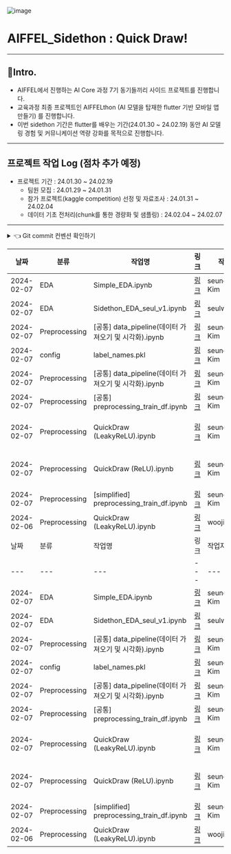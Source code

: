 ![image](https://github.com/Kimgabe/PJ_Quick_draws/assets/74717033/6d729fbc-15c0-4de9-985c-c96d5ed97df7)

# AIFFEL_Sidethon : Quick Draw!
---
## 📌Intro.
- AIFFEL에서 진행하는 AI Core 과정 7기 동기들끼리 사이드 프로젝트를 진행합니다.
- 교육과정 최종 프로젝트인 AIFFELthon (AI 모델을 탑재한 flutter 기반 모바일 앱 만들기) 를 진행합니다.
- 이번 sidethon 기간은 flutter를 배우는 기간(24.01.30 ~ 24.02.19) 동안 AI 모델링 경험 및 커뮤니케이션 역량 강화를 목적으로 진행합니다.

---
## 프로젝트 작업 Log (점차 추가 예정)
- 프로젝트 기간 : 24.01.30 ~ 24.02.19
  - 팀원 모집 : 24.01.29 ~ 24.01.31
  - 참가 프로젝트(kaggle competition) 선정 및 자료조사 : 24.01.31 ~ 24.02.04
  - 데이터 기초 전처리(chunk를 통한 경량화 및 샘플링) : 24.02.04 ~ 24.02.07
---

<details>
<summary>👈 Git commit 컨벤션 확인하기</summary>


| 커밋 유형 | 의미 |
| --- | --- |
| Feat | (어떤 유형이든) 파일의 최초 등록 시에 사용 |
| Model | 모델 구조변경 혹은 새로운 모델 추가 |
| Param | 하이퍼파라미터 수정 |
| Data | 데이터 전처리 방식 변경, 새로운 데이터 추가 |
| Metric | 평가지표 변경 |
| Train | 훈련과정 변경(Epoch수, Batch size 변경 등) |
| Eval | 검증/테스트 과정 변경 |
| Deploy | 모델 배포 관련 변경 |
| Fix | 버그 수정 (일반, ML/DL) |
| Docs | 문서 수정 (일반, ML/DL) |
| Style | 코드 formatting, 세미콜론 누락, 코드 자체의 변경이 없는 경우 |
| Refactor | 코드 리팩토링 (일반, ML/DL) |
| Test | 테스트 코드, 리팩토링 테스트 코드 추가 |
| Chore | 패키지 매니저 수정, 그 외 기타 수정 ex) .gitignore |
| Design | CSS 등 사용자 UI 디자인 변경 |
| Comment | 필요한 주석 추가 및 변경 (일반, ML/DL) |
| Rename | 파일 또는 폴더 명을 수정하거나 옮기는 작업만인 경우 |
| Remove | 파일을 삭제하는 작업만 수행한 경우 |
| !BREAKING CHANGE | 커다란 API 변경의 경우 |
| !HOTFIX | 급하게 치명적인 버그를 고쳐야 하는 경우 |


</details>


| 날짜 | 분류 | 작업명 | 링크 | 작업자 | Commit 유형 |
| --- | --- | --- | --- | --- | --- |
| 2024-02-07 | EDA | Simple_EDA.ipynb | [링크](https://github.com/Kimgabe/PJ_Quick_draws/raw/586b07010b43be5d8aa85c6ba5b597f7272ee427/EDA%2Fseungsoon%2FSimple_EDA.ipynb) | seungsoon Kim | Rename  |
| 2024-02-07 | EDA | Sidethon_EDA_seul_v1.ipynb | [링크](https://github.com/Kimgabe/PJ_Quick_draws/raw/ff7e4b2be72dcf84428f6662858e073a3c0148ee/EDA%2Fseul%2FSidethon_EDA_seul_v1.ipynb) | seulwithlove | Data |
| 2024-02-07 | Preprocessing | [공통] data_pipeline(데이터 가져오기 및 시각화).ipynb | [링크](https://github.com/Kimgabe/PJ_Quick_draws/raw/3958f7b97d918fb5b7914ec259fddf38a0601189/Preprocessing%2Fseungsoon%2F%5B%EA%B3%B5%ED%86%B5%5D%20data_pipeline(%EB%8D%B0%EC%9D%B4%ED%84%B0%20%EA%B0%80%EC%A0%B8%EC%98%A4%EA%B8%B0%20%EB%B0%8F%20%EC%8B%9C%EA%B0%81%ED%99%94).ipynb) | seungsoon Kim | Feat  |
| 2024-02-07 | config | label_names.pkl | [링크](https://github.com/Kimgabe/PJ_Quick_draws/raw/fb42f33a6e0aabfaddabe3dc20385cb9c490868e/config%2Flabel_names.pkl) | seungsoon Kim | Feat  |
| 2024-02-07 | Preprocessing | [공통] data_pipeline(데이터 가져오기 및 시각화).ipynb | [링크](https://github.com/Kimgabe/PJ_Quick_draws/raw/ec2aac6ce53a2c647cb20b556eb609e64c9072e1/Preprocessing%2Fseungsoon%2F%5B%EA%B3%B5%ED%86%B5%5D%20data_pipeline(%EB%8D%B0%EC%9D%B4%ED%84%B0%20%EA%B0%80%EC%A0%B8%EC%98%A4%EA%B8%B0%20%EB%B0%8F%20%EC%8B%9C%EA%B0%81%ED%99%94).ipynb) | seungsoon Kim | Feat  |
| 2024-02-07 | Preprocessing | [공통] preprocessing_train_df.ipynb | [링크](https://github.com/Kimgabe/PJ_Quick_draws/raw/b41381d8160060539051f129265728609e2e13b7/Preprocessing%2Fseungsoon%2F%5B%EA%B3%B5%ED%86%B5%5D%20preprocessing_train_df.ipynb) | seungsoon Kim | Feat  |
| 2024-02-07 | Preprocessing | QuickDraw (LeakyReLU).ipynb | [링크](https://github.com/Kimgabe/PJ_Quick_draws/raw/77fd05f28037b286783637900d48943b4516ffb5/Preprocessing%2Fwoojin%2FQuickDraw%20(LeakyReLU).ipynb) | seungsoon Kim | Merge branch 'main' of https |
| 2024-02-07 | Preprocessing | QuickDraw (ReLU).ipynb | [링크](https://github.com/Kimgabe/PJ_Quick_draws/raw/77fd05f28037b286783637900d48943b4516ffb5/Preprocessing%2Fwoojin%2FQuickDraw%20(ReLU).ipynb) | seungsoon Kim | Merge branch 'main' of https |
| 2024-02-07 | Preprocessing | [simplified] preprocessing_train_df.ipynb | [링크](https://github.com/Kimgabe/PJ_Quick_draws/raw/e9574f84d3c523eb569e4348c961325e0b17d5f6/Preprocessing%2Fseungsoon%2Fold_tasks%2F%5Bsimplified%5D%20preprocessing_train_df.ipynb) | seungsoon Kim | Rename  |
| 2024-02-06 | Preprocessing | QuickDraw (LeakyReLU).ipynb | [링크](https://github.com/Kimgabe/PJ_Quick_draws/raw/9c46b5bb3bf90a45821777cc0b7e6826cf9d65af/Preprocessing%2Fwoojin%2FQuickDraw%20(LeakyReLU).ipynb) | woojinOh | Data |
| 날짜 | 분류 | 작업명 | 링크 | 작업자 | Commit 유형 |
| --- | --- | --- | --- | --- | --- |
| 2024-02-07 | EDA | Simple_EDA.ipynb | [링크](https://github.com/Kimgabe/PJ_Quick_draws/raw/586b07010b43be5d8aa85c6ba5b597f7272ee427/EDA%2Fseungsoon%2FSimple_EDA.ipynb) | seungsoon Kim | Rename  |
| 2024-02-07 | EDA | Sidethon_EDA_seul_v1.ipynb | [링크](https://github.com/Kimgabe/PJ_Quick_draws/raw/ff7e4b2be72dcf84428f6662858e073a3c0148ee/EDA%2Fseul%2FSidethon_EDA_seul_v1.ipynb) | seulwithlove | Data |
| 2024-02-07 | Preprocessing | [공통] data_pipeline(데이터 가져오기 및 시각화).ipynb | [링크](https://github.com/Kimgabe/PJ_Quick_draws/raw/3958f7b97d918fb5b7914ec259fddf38a0601189/Preprocessing%2Fseungsoon%2F%5B%EA%B3%B5%ED%86%B5%5D%20data_pipeline(%EB%8D%B0%EC%9D%B4%ED%84%B0%20%EA%B0%80%EC%A0%B8%EC%98%A4%EA%B8%B0%20%EB%B0%8F%20%EC%8B%9C%EA%B0%81%ED%99%94).ipynb) | seungsoon Kim | Feat  |
| 2024-02-07 | config | label_names.pkl | [링크](https://github.com/Kimgabe/PJ_Quick_draws/raw/fb42f33a6e0aabfaddabe3dc20385cb9c490868e/config%2Flabel_names.pkl) | seungsoon Kim | Feat  |
| 2024-02-07 | Preprocessing | [공통] data_pipeline(데이터 가져오기 및 시각화).ipynb | [링크](https://github.com/Kimgabe/PJ_Quick_draws/raw/ec2aac6ce53a2c647cb20b556eb609e64c9072e1/Preprocessing%2Fseungsoon%2F%5B%EA%B3%B5%ED%86%B5%5D%20data_pipeline(%EB%8D%B0%EC%9D%B4%ED%84%B0%20%EA%B0%80%EC%A0%B8%EC%98%A4%EA%B8%B0%20%EB%B0%8F%20%EC%8B%9C%EA%B0%81%ED%99%94).ipynb) | seungsoon Kim | Feat  |
| 2024-02-07 | Preprocessing | [공통] preprocessing_train_df.ipynb | [링크](https://github.com/Kimgabe/PJ_Quick_draws/raw/b41381d8160060539051f129265728609e2e13b7/Preprocessing%2Fseungsoon%2F%5B%EA%B3%B5%ED%86%B5%5D%20preprocessing_train_df.ipynb) | seungsoon Kim | Feat  |
| 2024-02-07 | Preprocessing | QuickDraw (LeakyReLU).ipynb | [링크](https://github.com/Kimgabe/PJ_Quick_draws/raw/77fd05f28037b286783637900d48943b4516ffb5/Preprocessing%2Fwoojin%2FQuickDraw%20(LeakyReLU).ipynb) | seungsoon Kim | Merge branch 'main' of https |
| 2024-02-07 | Preprocessing | QuickDraw (ReLU).ipynb | [링크](https://github.com/Kimgabe/PJ_Quick_draws/raw/77fd05f28037b286783637900d48943b4516ffb5/Preprocessing%2Fwoojin%2FQuickDraw%20(ReLU).ipynb) | seungsoon Kim | Merge branch 'main' of https |
| 2024-02-07 | Preprocessing | [simplified] preprocessing_train_df.ipynb | [링크](https://github.com/Kimgabe/PJ_Quick_draws/raw/e9574f84d3c523eb569e4348c961325e0b17d5f6/Preprocessing%2Fseungsoon%2Fold_tasks%2F%5Bsimplified%5D%20preprocessing_train_df.ipynb) | seungsoon Kim | Rename  |
| 2024-02-06 | Preprocessing | QuickDraw (LeakyReLU).ipynb | [링크](https://github.com/Kimgabe/PJ_Quick_draws/raw/9c46b5bb3bf90a45821777cc0b7e6826cf9d65af/Preprocessing%2Fwoojin%2FQuickDraw%20(LeakyReLU).ipynb) | woojinOh | Data |
